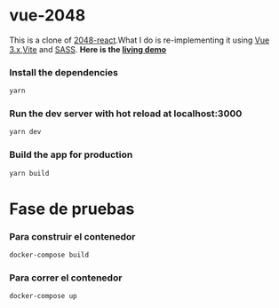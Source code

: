 vue-2048
==========

This is a clone of [2048-react](https://github.com/IvanVergiliev/2048-react).What I do is re-implementing it using [Vue 3.x](https://cn.vuejs.org/),[Vite](https://github.com/vitejs/vite/)
and [SASS](http://sass-lang.com/).
**Here is the [living demo](https://pengfu.github.io/vue-2048/)**

### Install the dependencies

```bash
yarn
```

### Run the dev server with hot reload at localhost:3000

```bash
yarn dev
```

### Build the app for production

```bash
yarn build
```

# Fase de pruebas
### Para construir el contenedor

```bash
docker-compose build
```
### Para correr el contenedor

```bash
docker-compose up
```



